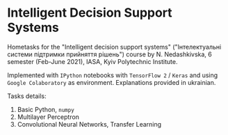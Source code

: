 # Intelligent Decision Support Systems
Hometasks for the "Intelligent decision support systems" ("Інтелектуальні системи підтримки прийняття рішень")  course by N. Nedashkivska, 6 semester (Feb-June 2021), IASA, Kyiv Polytechnic Institute.

Implemented with `IPython` notebooks with `TensorFlow 2` / `Keras` and using `Google Colaboratory` as environment. Explanations provided in ukrainian.

Tasks details:
1. Basic Python, `numpy`
2. Multilayer Perceptron
3. Convolutional Neural Networks, Transfer Learning